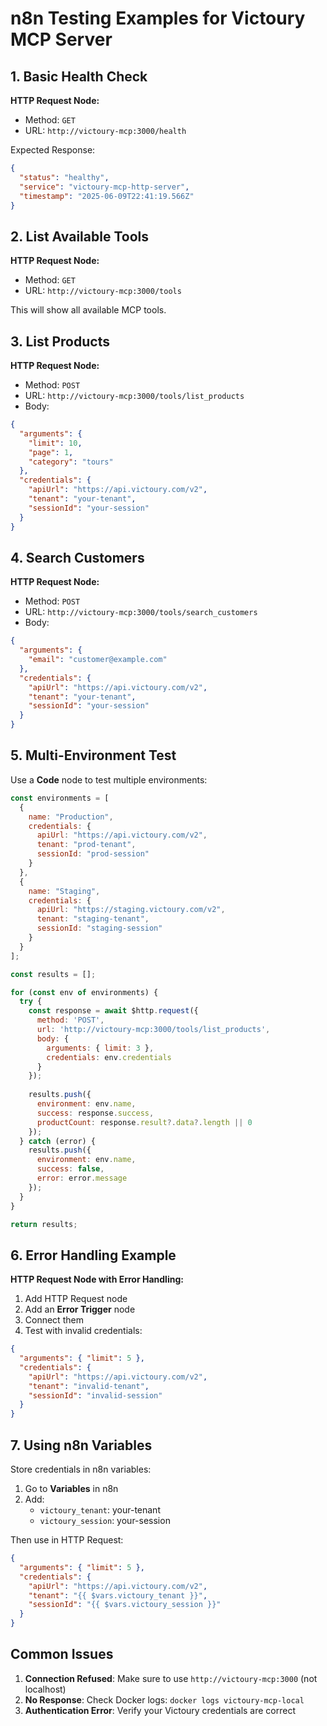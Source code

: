 # n8n Testing Examples for Victoury MCP Server

## 1. Basic Health Check

**HTTP Request Node:**
- Method: `GET`
- URL: `http://victoury-mcp:3000/health`

Expected Response:
```json
{
  "status": "healthy",
  "service": "victoury-mcp-http-server",
  "timestamp": "2025-06-09T22:41:19.566Z"
}
```

## 2. List Available Tools

**HTTP Request Node:**
- Method: `GET`
- URL: `http://victoury-mcp:3000/tools`

This will show all available MCP tools.

## 3. List Products

**HTTP Request Node:**
- Method: `POST`
- URL: `http://victoury-mcp:3000/tools/list_products`
- Body:
```json
{
  "arguments": {
    "limit": 10,
    "page": 1,
    "category": "tours"
  },
  "credentials": {
    "apiUrl": "https://api.victoury.com/v2",
    "tenant": "your-tenant",
    "sessionId": "your-session"
  }
}
```

## 4. Search Customers

**HTTP Request Node:**
- Method: `POST`
- URL: `http://victoury-mcp:3000/tools/search_customers`
- Body:
```json
{
  "arguments": {
    "email": "customer@example.com"
  },
  "credentials": {
    "apiUrl": "https://api.victoury.com/v2",
    "tenant": "your-tenant",
    "sessionId": "your-session"
  }
}
```

## 5. Multi-Environment Test

Use a **Code** node to test multiple environments:

```javascript
const environments = [
  {
    name: "Production",
    credentials: {
      apiUrl: "https://api.victoury.com/v2",
      tenant: "prod-tenant",
      sessionId: "prod-session"
    }
  },
  {
    name: "Staging",
    credentials: {
      apiUrl: "https://staging.victoury.com/v2",
      tenant: "staging-tenant",
      sessionId: "staging-session"
    }
  }
];

const results = [];

for (const env of environments) {
  try {
    const response = await $http.request({
      method: 'POST',
      url: 'http://victoury-mcp:3000/tools/list_products',
      body: {
        arguments: { limit: 3 },
        credentials: env.credentials
      }
    });
    
    results.push({
      environment: env.name,
      success: response.success,
      productCount: response.result?.data?.length || 0
    });
  } catch (error) {
    results.push({
      environment: env.name,
      success: false,
      error: error.message
    });
  }
}

return results;
```

## 6. Error Handling Example

**HTTP Request Node with Error Handling:**

1. Add HTTP Request node
2. Add an **Error Trigger** node
3. Connect them
4. Test with invalid credentials:

```json
{
  "arguments": { "limit": 5 },
  "credentials": {
    "apiUrl": "https://api.victoury.com/v2",
    "tenant": "invalid-tenant",
    "sessionId": "invalid-session"
  }
}
```

## 7. Using n8n Variables

Store credentials in n8n variables:
1. Go to **Variables** in n8n
2. Add:
   - `victoury_tenant`: your-tenant
   - `victoury_session`: your-session

Then use in HTTP Request:
```json
{
  "arguments": { "limit": 5 },
  "credentials": {
    "apiUrl": "https://api.victoury.com/v2",
    "tenant": "{{ $vars.victoury_tenant }}",
    "sessionId": "{{ $vars.victoury_session }}"
  }
}
```

## Common Issues

1. **Connection Refused**: Make sure to use `http://victoury-mcp:3000` (not localhost)
2. **No Response**: Check Docker logs: `docker logs victoury-mcp-local`
3. **Authentication Error**: Verify your Victoury credentials are correct